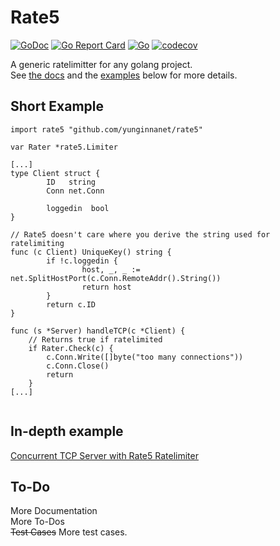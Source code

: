 # Rate5  
[![GoDoc](https://godoc.org/github.com/yunginnanet/?status.svg)](https://godoc.org/github.com/yunginnanet/Rate5) [![Go Report Card](https://goreportcard.com/badge/github.com/yunginnanet/Rate5)](https://goreportcard.com/report/github.com/yunginnanet/Rate5) [![Go](https://github.com/yunginnanet/Rate5/actions/workflows/go.yml/badge.svg?branch=main)](https://github.com/yunginnanet/Rate5/actions/workflows/go.yml)
[![codecov](https://codecov.io/gh/yunginnanet/Rate5/branch/main/graph/badge.svg?token=R7WU58G5L7)](https://codecov.io/gh/yunginnanet/Rate5)
  
A generic ratelimitter for any golang project.  
See [the docs](https://godoc.org/github.com/yunginnanet/Rate5) and the [examples](_examples/rated.go) below for more details.
  
  

## Short Example
```   
import rate5 "github.com/yunginnanet/rate5"    

var Rater *rate5.Limiter   

[...]  
type Client struct {
        ID   string
        Conn net.Conn

        loggedin  bool
}  

// Rate5 doesn't care where you derive the string used for ratelimiting
func (c Client) UniqueKey() string {
        if !c.loggedin {
                host, _, _ := net.SplitHostPort(c.Conn.RemoteAddr().String())
                return host
        }
        return c.ID
}
  
func (s *Server) handleTCP(c *Client) {
	// Returns true if ratelimited
	if Rater.Check(c) {
		c.Conn.Write([]byte("too many connections"))  
		c.Conn.Close()
		return
	}
[...]
    
```  
  
## In-depth example
  
[Concurrent TCP Server with Rate5 Ratelimiter](_examples/rated.go)  
        
## To-Do  
More Documentation  
More To-Dos  
~~Test Cases~~
More test cases.
